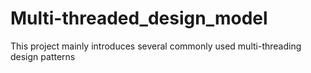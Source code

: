 # Multi-threaded_design_model
This project mainly introduces several commonly used multi-threading design patterns

